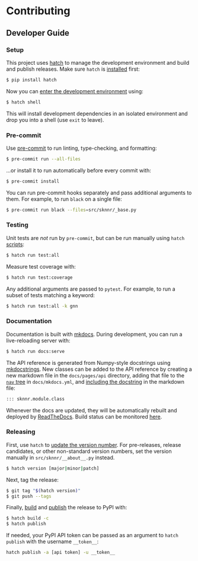 # Contributing

## Developer Guide

### Setup

This project uses [hatch](https://hatch.pypa.io/latest/) to manage the development environment and build and publish releases. Make sure `hatch` is [installed](https://hatch.pypa.io/latest/install/) first:

```bash
$ pip install hatch
```

Now you can [enter the development environment](https://hatch.pypa.io/latest/environment/#entering-environments) using:

```bash
$ hatch shell
```

This will install development dependencies in an isolated environment and drop you into a shell (use `exit` to leave).

### Pre-commit

Use [pre-commit](https://pre-commit.com/) to run linting, type-checking, and formatting:

```bash
$ pre-commit run --all-files
```

...or install it to run automatically before every commit with:

```bash
$ pre-commit install
```

You can run pre-commit hooks separately and pass additional arguments to them. For example, to run `black` on a single file:

```bash
$ pre-commit run black --files=src/sknnr/_base.py
```

### Testing

Unit tests are *not* run by `pre-commit`, but can be run manually using `hatch` [scripts](https://hatch.pypa.io/latest/config/environment/overview/#scripts):

```bash
$ hatch run test:all
```

Measure test coverage with:

```bash
$ hatch run test:coverage
```

Any additional arguments are passed to `pytest`. For example, to run a subset of tests matching a keyword:

```bash
$ hatch run test:all -k gnn
```

### Documentation

Documentation is built with [mkdocs](https://www.mkdocs.org/). During development, you can run a live-reloading server with:

```bash
$ hatch run docs:serve
```

The API reference is generated from Numpy-style docstrings using [mkdocstrings](https://mkdocstrings.github.io/). New classes can be added to the API reference by creating a new markdown file in the `docs/pages/api` directory, adding that file to the [`nav` tree](https://www.mkdocs.org/user-guide/configuration/#nav) in `docs/mkdocs.yml`, and [including the docstring](https://mkdocstrings.github.io/python/usage/#injecting-documentation) in the markdown file:

```markdown
::: sknnr.module.class
```

Whenever the docs are updated, they will be automatically rebuilt and deployed by [ReadTheDocs](https://about.readthedocs.com). Build status can be monitored [here](https://readthedocs.org/projects/sknnr/builds/).

### Releasing

First, use `hatch` to [update the version number](https://hatch.pypa.io/latest/version/#updating). For pre-releases, release candidates, or other non-standard version numbers, set the version manually in `src/sknnr/__about__.py` instead.

```bash
$ hatch version [major|minor|patch]
```

Next, tag the release:

```bash
$ git tag "$(hatch version)"
$ git push --tags
```

Finally, [build](https://hatch.pypa.io/latest/build/#building) and [publish](https://hatch.pypa.io/latest/publish/#publishing) the release to PyPI with:

```bash
$ hatch build -c
$ hatch publish
```

If needed, your PyPI API token can be passed as an argument to `hatch publish` with the username `__token__`:

```bash
hatch publish -a [api token] -u __token__
```
